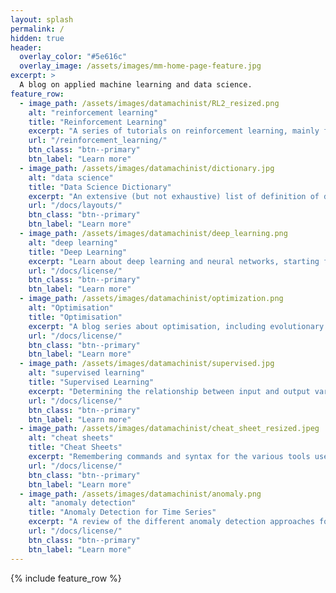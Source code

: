 ```yaml
---
layout: splash
permalink: /
hidden: true
header:
  overlay_color: "#5e616c"
  overlay_image: /assets/images/mm-home-page-feature.jpg
excerpt: >
  A blog on applied machine learning and data science.
feature_row:
  - image_path: /assets/images/datamachinist/RL2_resized.png
    alt: "reinforcement learning"
    title: "Reinforcement Learning"
    excerpt: "A series of tutorials on reinforcement learning, mainly for robotics applications."
    url: "/reinforcement_learning/"
    btn_class: "btn--primary"
    btn_label: "Learn more"
  - image_path: /assets/images/datamachinist/dictionary.jpg
    alt: "data science"
    title: "Data Science Dictionary"
    excerpt: "An extensive (but not exhaustive) list of definition of data science terms."
    url: "/docs/layouts/"
    btn_class: "btn--primary"
    btn_label: "Learn more"
  - image_path: /assets/images/datamachinist/deep_learning.png
    alt: "deep learning"
    title: "Deep Learning"
    excerpt: "Learn about deep learning and neural networks, starting from the basics."
    url: "/docs/license/"
    btn_class: "btn--primary"
    btn_label: "Learn more"      
  - image_path: /assets/images/datamachinist/optimization.png
    alt: "Optimisation"
    title: "Optimisation"
    excerpt: "A blog series about optimisation, including evolutionary and Bayesian optimisation."
    url: "/docs/license/"
    btn_class: "btn--primary"
    btn_label: "Learn more" 
  - image_path: /assets/images/datamachinist/supervised.jpg
    alt: "supervised learning"
    title: "Supervised Learning"
    excerpt: "Determining the relationship between input and output variables, given a training data set of labelled observations."
    url: "/docs/license/"
    btn_class: "btn--primary"
    btn_label: "Learn more"     
  - image_path: /assets/images/datamachinist/cheat_sheet_resized.jpeg
    alt: "cheat sheets"
    title: "Cheat Sheets"
    excerpt: "Remembering commands and syntax for the various tools used in programming can be a daunting task. Here are some handy cheat sheets that can help you with this."
    url: "/docs/license/"
    btn_class: "btn--primary"
    btn_label: "Learn more"   
  - image_path: /assets/images/datamachinist/anomaly.png
    alt: "anomaly detection"
    title: "Anomaly Detection for Time Series"
    excerpt: "A review of the different anomaly detection approaches for time series data."
    url: "/docs/license/"
    btn_class: "btn--primary"
    btn_label: "Learn more"           
---
```


{% include feature_row %}
